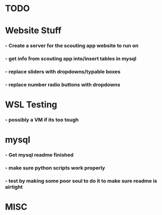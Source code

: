 # TODO

# **Website Stuff**


### - Create a server for the scouting app website to run on

### - get info from scouting app into/insert tables in mysql

### - replace sliders with dropdowns/typable boxes

### - replace number radio buttons with dropdowns

# **WSL Testing**
### - possibly a VM if its too tough


# **mysql**

### - Get mysql readme finished

### - make sure python scripts work properly

### - test by making some poor soul to do it to make sure readme is airtight

# **MISC**